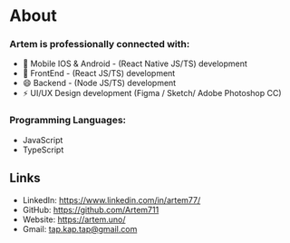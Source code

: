 # About

### Artem is professionally connected with:
- 🔭 Mobile IOS & Android - (React Native JS/TS) development
- 🌱 FrontEnd - (React JS/TS) development
- 😄 Backend - (Node JS/TS) development
- ⚡ UI/UX Design development (Figma / Sketch/ Adobe Photoshop CC)

### Programming Languages: 
 - JavaScript
 - TypeScript

## Links
- LinkedIn: https://www.linkedin.com/in/artem77/
- GitHub: https://github.com/Artem711
- Website: https://artem.uno/
- Gmail: tap.kap.tap@gmail.com
